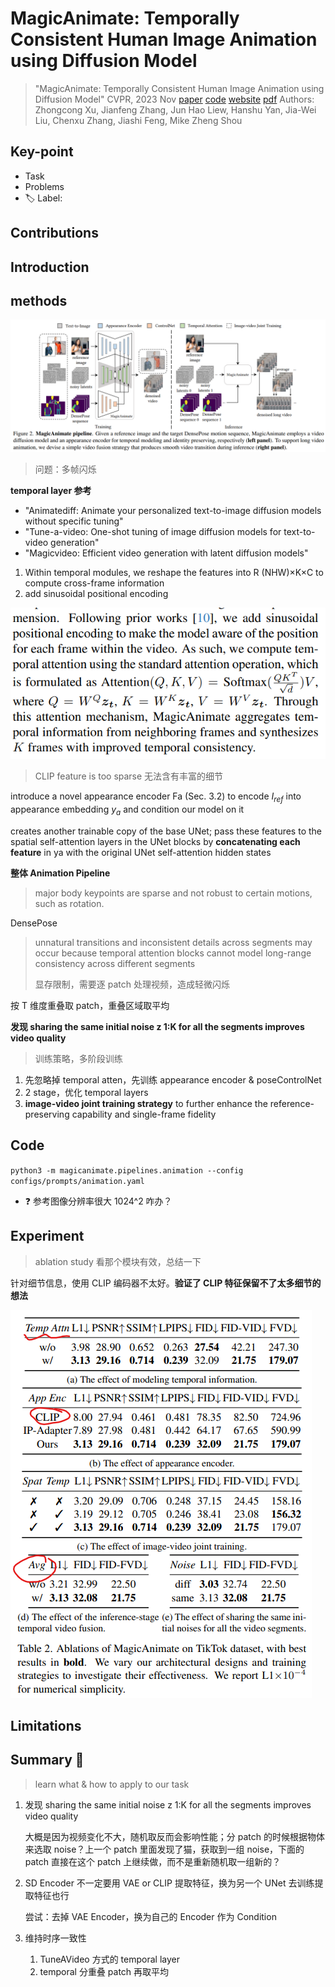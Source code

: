 # MagicAnimate: Temporally Consistent Human Image Animation using Diffusion Model

> "MagicAnimate: Temporally Consistent Human Image Animation using Diffusion Model" CVPR, 2023 Nov
> [paper](http://arxiv.org/abs/2311.16498v1) [code](https://github.com/magic-research/magic-animate) [website](https://showlab.github.io/magicanimate/)
> [pdf](./2023_11_CVPR_MagicAnimate--Temporally-Consistent-Human-Image-Animation-using-Diffusion-Model.pdf)
> Authors: Zhongcong Xu, Jianfeng Zhang, Jun Hao Liew, Hanshu Yan, Jia-Wei Liu, Chenxu Zhang, Jiashi Feng, Mike Zheng Shou

## Key-point

- Task
- Problems
- :label: Label:

## Contributions

## Introduction

## methods

![image-20231225153558437](docs/2023_11_CVPR_MagicAnimate--Temporally-Consistent-Human-Image-Animation-using-Diffusion-Model_Note/MagicAnimate_framework.png)



> 问题：多帧闪烁

**temporal layer 参考**

- "Animatediff: Animate your personalized text-to-image diffusion models without specific tuning"
- "Tune-a-video: One-shot tuning of image diffusion models for text-to-video generation"
- "Magicvideo: Efficient video generation with latent diffusion models"

1. Within temporal modules, we reshape the features into R (NHW)×K×C to compute cross-frame information
2. add sinusoidal positional encoding

![image-20231226013411506](docs/2023_11_CVPR_MagicAnimate--Temporally-Consistent-Human-Image-Animation-using-Diffusion-Model_Note/image-20231226013411506.png)



> CLIP feature is too sparse 无法含有丰富的细节

introduce a novel appearance encoder Fa (Sec. 3.2) to encode $I_{ref}$ into appearance embedding $y_a$ and condition our model on it

creates another trainable copy of the base UNet; 
pass these features to the spatial self-attention layers in the UNet blocks by **concatenating each feature** in ya with the original UNet self-attention hidden states



**整体 Animation Pipeline**

> major body keypoints are sparse and not robust to certain motions, such as rotation.

DensePose

> unnatural transitions and inconsistent details across segments may occur because temporal attention blocks cannot model long-range consistency across different segments
>
> 显存限制，需要逐 patch 处理视频，造成轻微闪烁

按 T 维度重叠取 patch，重叠区域取平均

**发现 sharing the same initial noise z 1:K for all the segments improves video quality**

> 训练策略，多阶段训练

1. 先忽略掉 temporal atten，先训练 appearance encoder & poseControlNet
2. 2 stage，优化 temporal layers
3.  **image-video joint training strategy** to further enhance the reference-preserving capability and single-frame fidelity



## Code

`python3 -m magicanimate.pipelines.animation --config configs/prompts/animation.yaml`

- :question: 参考图像分辨率很大 1024^2 咋办？





## Experiment

> ablation study 看那个模块有效，总结一下

针对细节信息，使用 CLIP 编码器不太好。**验证了 CLIP 特征保留不了太多细节的想法**

![image-20231226014636754](docs/2023_11_CVPR_MagicAnimate--Temporally-Consistent-Human-Image-Animation-using-Diffusion-Model_Note/image-20231226014636754.png)



## Limitations

## Summary :star2:

> learn what & how to apply to our task

1. 发现 sharing the same initial noise z 1:K for all the segments improves video quality

   大概是因为视频变化不大，随机取反而会影响性能；分 patch 的时候根据物体来选取 noise？上一个 patch 里面发现了猫，获取到一组 noise，下面的 patch 直接在这个 patch 上继续做，而不是重新随机取一组新的？

2. SD Encoder 不一定要用 VAE or CLIP 提取特征，换为另一个 UNet 去训练提取特征也行

   尝试：去掉 VAE Encoder，换为自己的 Encoder 作为 Condition

3. 维持时序一致性

   1. TuneAVideo 方式的 temporal layer
   2. temporal 分重叠 patch 再取平均

